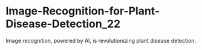# Image-Recognition-for-Plant-Disease-Detection_22
Image recognition, powered by AI, is revolutionizing plant disease detection. 
